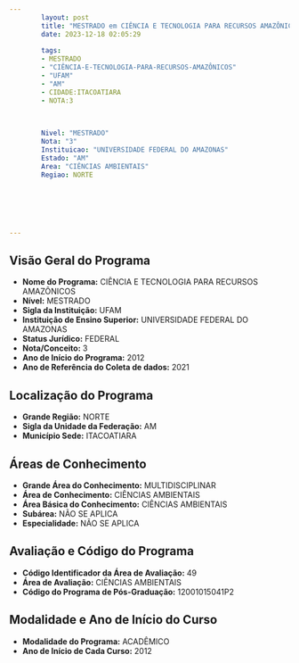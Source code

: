 ```yaml
---
        layout: post
        title: "MESTRADO em CIÊNCIA E TECNOLOGIA PARA RECURSOS AMAZÔNICOS na UFAM  "
        date: 2023-12-18 02:05:29
     
        tags:
        - MESTRADO
        - "CIÊNCIA-E-TECNOLOGIA-PARA-RECURSOS-AMAZÔNICOS"
        - "UFAM"
        - "AM"
        - CIDADE:ITACOATIARA
        - NOTA:3
        
       

        Nivel: "MESTRADO"
        Nota: "3"
        Instituicao: "UNIVERSIDADE FEDERAL DO AMAZONAS"
        Estado: "AM"
        Area: "CIÊNCIAS AMBIENTAIS"
        Regiao: NORTE
        
        
        
        
        
        
---
```

## Visão Geral do Programa
- **Nome do Programa:** CIÊNCIA E TECNOLOGIA PARA RECURSOS AMAZÔNICOS
- **Nível:** MESTRADO
- **Sigla da Instituição:** UFAM
- **Instituição de Ensino Superior:** UNIVERSIDADE FEDERAL DO AMAZONAS
- **Status Jurídico:** FEDERAL
- **Nota/Conceito:** 3
- **Ano de Início do Programa:** 2012
- **Ano de Referência do Coleta de dados:** 2021

## Localização do Programa
- **Grande Região:** NORTE
- **Sigla da Unidade da Federação:** AM
- **Município Sede:** ITACOATIARA

## Áreas de Conhecimento
- **Grande Área do Conhecimento:** MULTIDISCIPLINAR
- **Área de Conhecimento:** CIÊNCIAS AMBIENTAIS
- **Área Básica do Conhecimento:** CIÊNCIAS AMBIENTAIS
- **Subárea:** NÃO SE APLICA
- **Especialidade:** NÃO SE APLICA

## Avaliação e Código do Programa
- **Código Identificador da Área de Avaliação:** 49
- **Área de Avaliação:** CIÊNCIAS AMBIENTAIS
- **Código do Programa de Pós-Graduação:** 12001015041P2


## Modalidade e Ano de Início do Curso
- **Modalidade do Programa:** ACADÊMICO
- **Ano de Início de Cada Curso:** 2012
